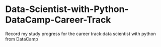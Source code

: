 # Data-Scientist-with-Python-DataCamp-Career-Track
Record my study progress for the career track:data scientist with python from DataCamp
